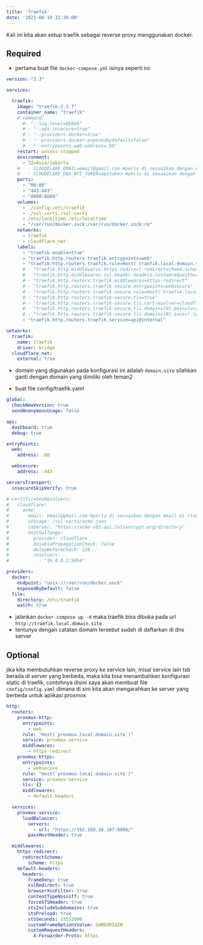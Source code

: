 ```yaml
---
title: 'Traefik'
date: '2023-08-10 22:38:00'
---
```


Kali ini kita akan setup traefik sebagai reverse proxy menggunakan docker.

## Required

- pertama buat file `docker-compose.yml` isinya seperti ini:

```YAML
version: "3.3"

services:

  traefik:
    image: "traefik:2.3.7"
    container_name: "traefik"
    # command:
      #- "--log.level=DEBUG"
      # - "--api.insecure=true"
      # - "--providers.docker=true"
      # - "--providers.docker.exposedbydefault=false"
      # - "--entrypoints.web.address=:80"
    restart: unless-stopped
    environment:
      - TZ=Asia/Jakarta
    #   - CLOUDFLARE_EMAIL=email@gmail.com #perlu di sesuaikan dengan email di cloudflare
    #   - CLOUDFLARE_DNS_API_TOKEN=apitoken #perlu di sesuaikan dengan api token di cloudflare
    ports:
      - "80:80"
      - "443:443"
      - "8080:8080"
    volumes:
      - ./config:/etc/traefik
      - ./ssl-certs:/ssl-certs
      - /etc/localtime:/etc/localtime
      - "/var/run/docker.sock:/var/run/docker.sock:ro"
    networks:
      - traefik
      - cloudflare_net
    labels:
      - "traefik.enable=true"
      - "traefik.http.routers.traefik.entrypoints=web"
      - "traefik.http.routers.traefik.rule=Host(`traefik.local.domain.site`)"
      # - "traefik.http.middlewares.https-redirect.redirectscheme.scheme=https"
      # - "traefik.http.middlewares.ssl-header.headers.customrequestheaders.X-Forwarded-Proto=https"
      # - "traefik.http.routers.traefik.middlewares=https-redirect"
      # - "traefik.http.routers.traefik-secure.entrypoints=websecure"
      # - "traefik.http.routers.traefik-secure.rule=Host(`traefik.local.domain.site`)"
      # - "traefik.http.routers.traefik-secure.tls=true"
      # - "traefik.http.routers.traefik-secure.tls.certresolver=cloudflare"
      # - "traefik.http.routers.traefik-secure.tls.domains[0].main=local.domain.site"
      # - "traefik.http.routers.traefik-secure.tls.domains[0].sans=*.local.domain.site"
      - "traefik.http.routers.traefik.service=api@internal"

networks:
  traefik:
    name: traefik
    driver: bridge
  cloudflare_net:
    external: true
```

- domain yang digunakan pada konfigurasi ini adalah `domain.site` silahkan ganti dengan domain yang dimiliki oleh teman2

- buat file config/traefik.yaml

```YAML
global:
  checkNewVersion: true
  sendAnonymousUsage: false

api:
  dashboard: true
  debug: true

entryPoints:
  web:
    address: :80

  websecure:
    address: :443

serversTransport:
  insecureSkipVerify: true

# certificatesResolvers:
#   cloudflare:
#     acme:
#       email: email@gmail.com #perlu di sesuaikan dengan email di cloudflare
#       storage: /ssl-certs/acme.json
#       caServer: "https://acme-v02.api.letsencrypt.org/directory"
#       dnsChallenge:
#         provider: cloudflare
#         disablePropagationCheck: false
#         delayBeforeCheck: 120
#         resolvers:
#           - "10.0.0.2:5054"

providers:
  docker:
    endpoint: "unix:///var/run/docker.sock"
    exposedByDefault: false
  file:
    directory: /etc/traefik
    watch: true
```

- jalankan `docker-compose up -d` maka traefik bisa dibuka pada url `http://traefik.local.domain.site`
- tentunya dengan catatan domain tersebut sudah di daftarkan di dns server

## Optional

jika kita membutuhkan reverse proxy ke service lain, misal service lain tsb berada di server yang berbeda, maka kita bisa menambahkan konfigurasi static di traefik, contohnya disini saya akan membuat file `config/config.yaml` dimana di sini kita akan mengarahkan ke server yang berbeda untuk aplikasi proxmox

```YAML
http:
  routers:
    proxmox-http:
      entrypoints:
        - web
      rule: "Host(`proxmox.local.domain.site`)"
      service: proxmox-service
      middlewares:
        - https-redirect
    proxmox-https:
      entrypoints:
        - websecure
      rule: "Host(`proxmox.local.domain.site`)"
      service: proxmox-service
      tls: {}
      middlewares:
        - default-headers

  services:
    proxmox-service:
      loadBalancer:
        servers:
          - url: "https://192.168.18.107:8006/"
        passHostHeader: true

  middlewares:
    https-redirect:
      redirectScheme:
        scheme: https
    default-headers:
      headers:
        frameDeny: true
        sslRedirect: true
        browserXssFilter: true
        contentTypeNosniff: true
        forceSTSHeader: true
        stsIncludeSubdomains: true
        stsPreload: true
        stsSeconds: 15552000
        customFrameOptionsValue: SAMEORIGIN
        customRequestHeaders:
          X-Forwarder-Proto: https
```